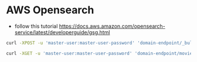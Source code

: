 # AWS Opensearch

- follow this tutorial
https://docs.aws.amazon.com/opensearch-service/latest/developerguide/gsg.html


```bash
curl -XPOST -u 'master-user:master-user-password' 'domain-endpoint/_bulk' --data-binary @bulk_movies.json -H 'Content-Type: application/json'
```

```bash
curl -XGET -u 'master-user:master-user-password' 'domain-endpoint/movies/_search?q=rebel&pretty=true'

```